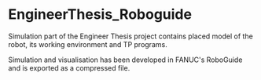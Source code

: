 # EngineerThesis_Roboguide
Simulation part of the Engineer Thesis project contains placed model of the robot, its working environment and TP programs.

Simulation and visualisation has been developed in FANUC's RoboGuide and is exported as a compressed file.
